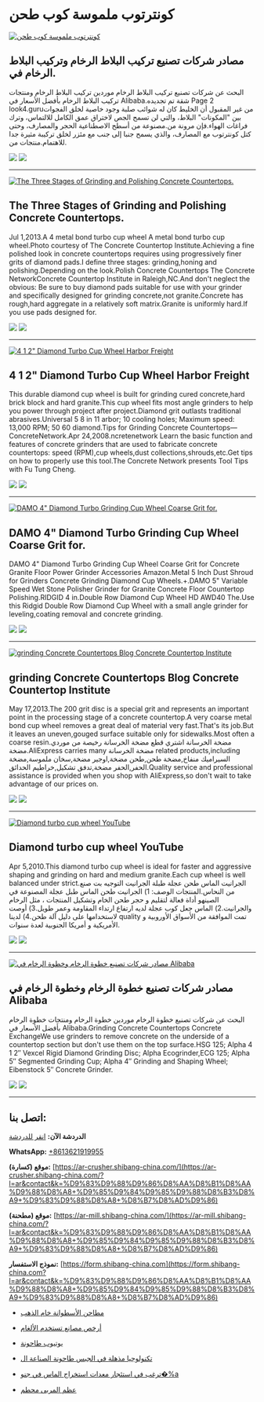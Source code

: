 # كونترتوب ملموسة كوب طحن

<a href="https://swt.shibang-china.com/?l=ar&img&k=%D9%83%D9%88%D9%86%D8%AA%D8%B1%D8%AA%D9%88%D8%A8+%D9%85%D9%84%D9%85%D9%88%D8%B3%D8%A9+%D9%83%D9%88%D8%A8+%D8%B7%D8%AD%D9%86" target="_blank">![كونترتوب ملموسة كوب طحن](http://static.shibang-china.com/all-800x300/107.jpg)</a>

## مصادر شركات تصنيع تركيب البلاط الرخام وتركيب البلاط الرخام في.
البحث عن شركات تصنيع تركيب البلاط الرخام موردين تركيب البلاط الرخام ومنتجات تركيب البلاط الرخام بأفضل الأسعار في Alibaba.شقة تم تجديده Page 2 look4.guruمن غير المقبول أن الخليط كان له شوائب صلبة وجود خاصية لخلق الفجوات بين &quot;المكونات&quot; البلاط، والتي لن تسمح الجص لاختراق عمق الكامل للالتماس، وترك فراغات الهواء.فإن مرونة من.مصنوعة من أسطح الاصطناعية الحجر والمصارف، وحتى كتل كونترتوب مع المصارف، والذي يسمح جنبا إلى جنب مع مئزر لخلق تركيبة مثيرة جدا للاهتمام.منتجات من.


<a href="https://whatsapp.shibangsoft.com/WhatsApp.php" target="_blank" title="WhatsApp">![](http://static.shibang-china.com/icon/whatsapp.png)</a> <a href="https://swt.shibang-china.com/?l=ar&icon&k=%D9%83%D9%88%D9%86%D8%AA%D8%B1%D8%AA%D9%88%D8%A8+%D9%85%D9%84%D9%85%D9%88%D8%B3%D8%A9+%D9%83%D9%88%D8%A8+%D8%B7%D8%AD%D9%86" target="_blank">![](http://static.shibang-china.com/icon/chat-ar.png)</a>

---

<a href="https://swt.shibang-china.com/?l=ar&img&k=%D9%83%D9%88%D9%86%D8%AA%D8%B1%D8%AA%D9%88%D8%A8+%D9%85%D9%84%D9%85%D9%88%D8%B3%D8%A9+%D9%83%D9%88%D8%A8+%D8%B7%D8%AD%D9%86" target="_blank">![The Three Stages of Grinding and Polishing Concrete Countertops.](http://static.shibang-china.com/all-800x300/804.jpg)</a>

## The Three Stages of Grinding and Polishing Concrete Countertops.
Jul 1,2013.A 4 metal bond turbo cup wheel A metal bond turbo cup wheel.Photo courtesy of The Concrete Countertop Institute.Achieving a fine polished look in concrete countertops requires using progressively finer grits of diamond pads.I define three stages: grinding,honing and polishing.Depending on the look.Polish Concrete Countertops The Concrete NetworkConcrete Countertop Institute in Raleigh,NC.And don&#39;t neglect the obvious: Be sure to buy diamond pads suitable for use with your grinder and specifically designed for grinding concrete,not granite.Concrete has rough,hard aggregate in a relatively soft matrix.Granite is uniformly hard.If you use pads designed for.


<a href="https://whatsapp.shibangsoft.com/WhatsApp.php" target="_blank" title="WhatsApp">![](http://static.shibang-china.com/icon/whatsapp.png)</a> <a href="https://swt.shibang-china.com/?l=ar&icon&k=%D9%83%D9%88%D9%86%D8%AA%D8%B1%D8%AA%D9%88%D8%A8+%D9%85%D9%84%D9%85%D9%88%D8%B3%D8%A9+%D9%83%D9%88%D8%A8+%D8%B7%D8%AD%D9%86" target="_blank">![](http://static.shibang-china.com/icon/chat-ar.png)</a>

---

<a href="https://swt.shibang-china.com/?l=ar&img&k=%D9%83%D9%88%D9%86%D8%AA%D8%B1%D8%AA%D9%88%D8%A8+%D9%85%D9%84%D9%85%D9%88%D8%B3%D8%A9+%D9%83%D9%88%D8%A8+%D8%B7%D8%AD%D9%86" target="_blank">![4 1 2&quot; Diamond Turbo Cup Wheel Harbor Freight](http://static.shibang-china.com/all-800x300/980.jpg)</a>

## 4 1 2&quot; Diamond Turbo Cup Wheel Harbor Freight
This durable diamond cup wheel is built for grinding cured concrete,hard brick block and hard granite.This cup wheel fits most angle grinders to help you power through project after project.Diamond grit outlasts traditional abrasives.Universal 5 8 in 11 arbor; 10 cooling holes; Maximum speed: 13,000 RPM; 50 60 diamond.Tips for Grinding Concrete Countertops—ConcreteNetwork.Apr 24,2008.ncretenetwork Learn the basic function and features of concrete grinders that are used to fabricate concrete countertops: speed (RPM),cup wheels,dust collections,shrouds,etc.Get tips on how to properly use this tool.The Concrete Network presents Tool Tips with Fu Tung Cheng.


<a href="https://whatsapp.shibangsoft.com/WhatsApp.php" target="_blank" title="WhatsApp">![](http://static.shibang-china.com/icon/whatsapp.png)</a> <a href="https://swt.shibang-china.com/?l=ar&icon&k=%D9%83%D9%88%D9%86%D8%AA%D8%B1%D8%AA%D9%88%D8%A8+%D9%85%D9%84%D9%85%D9%88%D8%B3%D8%A9+%D9%83%D9%88%D8%A8+%D8%B7%D8%AD%D9%86" target="_blank">![](http://static.shibang-china.com/icon/chat-ar.png)</a>

---

<a href="https://swt.shibang-china.com/?l=ar&img&k=%D9%83%D9%88%D9%86%D8%AA%D8%B1%D8%AA%D9%88%D8%A8+%D9%85%D9%84%D9%85%D9%88%D8%B3%D8%A9+%D9%83%D9%88%D8%A8+%D8%B7%D8%AD%D9%86" target="_blank">![DAMO 4&quot; Diamond Turbo Grinding Cup Wheel Coarse Grit for.](http://static.shibang-china.com/all-800x300/900.jpg)</a>

## DAMO 4&quot; Diamond Turbo Grinding Cup Wheel Coarse Grit for.
DAMO 4&quot; Diamond Turbo Grinding Cup Wheel Coarse Grit for Concrete Granite Floor Power Grinder Accessories Amazon.Metal 5 Inch Dust Shroud for Grinders Concrete Grinding Diamond Cup Wheels.+.DAMO 5&quot; Variable Speed Wet Stone Polisher Grinder for Granite Concrete Floor Countertop Polishing.RIDGID 4 in.Double Row Diamond Cup Wheel HD AWD40 The.Use this Ridgid Double Row Diamond Cup Wheel with a small angle grinder for leveling,coating removal and concrete grinding.


<a href="https://whatsapp.shibangsoft.com/WhatsApp.php" target="_blank" title="WhatsApp">![](http://static.shibang-china.com/icon/whatsapp.png)</a> <a href="https://swt.shibang-china.com/?l=ar&icon&k=%D9%83%D9%88%D9%86%D8%AA%D8%B1%D8%AA%D9%88%D8%A8+%D9%85%D9%84%D9%85%D9%88%D8%B3%D8%A9+%D9%83%D9%88%D8%A8+%D8%B7%D8%AD%D9%86" target="_blank">![](http://static.shibang-china.com/icon/chat-ar.png)</a>

---

<a href="https://swt.shibang-china.com/?l=ar&img&k=%D9%83%D9%88%D9%86%D8%AA%D8%B1%D8%AA%D9%88%D8%A8+%D9%85%D9%84%D9%85%D9%88%D8%B3%D8%A9+%D9%83%D9%88%D8%A8+%D8%B7%D8%AD%D9%86" target="_blank">![grinding Concrete Countertops Blog Concrete Countertop Institute](http://static.shibang-china.com/all-800x300/1006.jpg)</a>

## grinding Concrete Countertops Blog Concrete Countertop Institute
May 17,2013.The 200 grit disc is a special grit and represents an important point in the processing stage of a concrete countertop.A very coarse metal bond cup wheel removes a great deal of material very fast.That&#39;s its job.But it leaves an uneven,gouged surface suitable only for sidewalks.Most often a coarse resin.مضخة الخرسانة اشتري قطع مضخة الخرسانة رخيصة من موردي مضخة.AliExpress carries many مضخة الخرسانة related products,including السيراميك منفاخ,مضخة طحن,طحن مضخة,اوجير مضخة,سخان ملموسة,مضخة الحفر,الحفر مضخة,تدفق تشكيل,خراطيم الحدائق.Quality service and professional assistance is provided when you shop with AliExpress,so don&#39;t wait to take advantage of our prices on.


<a href="https://whatsapp.shibangsoft.com/WhatsApp.php" target="_blank" title="WhatsApp">![](http://static.shibang-china.com/icon/whatsapp.png)</a> <a href="https://swt.shibang-china.com/?l=ar&icon&k=%D9%83%D9%88%D9%86%D8%AA%D8%B1%D8%AA%D9%88%D8%A8+%D9%85%D9%84%D9%85%D9%88%D8%B3%D8%A9+%D9%83%D9%88%D8%A8+%D8%B7%D8%AD%D9%86" target="_blank">![](http://static.shibang-china.com/icon/chat-ar.png)</a>

---

<a href="https://swt.shibang-china.com/?l=ar&img&k=%D9%83%D9%88%D9%86%D8%AA%D8%B1%D8%AA%D9%88%D8%A8+%D9%85%D9%84%D9%85%D9%88%D8%B3%D8%A9+%D9%83%D9%88%D8%A8+%D8%B7%D8%AD%D9%86" target="_blank">![Diamond turbo cup wheel YouTube](http://static.shibang-china.com/all-800x300/504.jpg)</a>

## Diamond turbo cup wheel YouTube
Apr 5,2010.This diamond turbo cup wheel is ideal for faster and aggressive shaping and grinding on hard and medium granite.Each cup wheel is well balanced under strict.الجرانيت الماس طحن عجلة طبلة الجرانيت التوجيه بت صنع من النحاس.المنتجات الوصف: 1) الجرانيت طحن الماس طبل عجلة المصنوعة في الصينهو أداة فعالة لتقليم و حجر طحن الخام وتشكيل المنتجات ، مثل الرخام والجرانيت.2) الماس جعل كوب عجلة لديه ارتفاع ارتداء المقاومة وعمر طويل.3) أوصت لاستخدامها على دليل آلة طحن.4) لدينا quality تمت الموافقة من الأسواق الأوروبية و الأمريكية و أمريكا الجنوبية لعدة سنوات.


<a href="https://whatsapp.shibangsoft.com/WhatsApp.php" target="_blank" title="WhatsApp">![](http://static.shibang-china.com/icon/whatsapp.png)</a> <a href="https://swt.shibang-china.com/?l=ar&icon&k=%D9%83%D9%88%D9%86%D8%AA%D8%B1%D8%AA%D9%88%D8%A8+%D9%85%D9%84%D9%85%D9%88%D8%B3%D8%A9+%D9%83%D9%88%D8%A8+%D8%B7%D8%AD%D9%86" target="_blank">![](http://static.shibang-china.com/icon/chat-ar.png)</a>

---

<a href="https://swt.shibang-china.com/?l=ar&img&k=%D9%83%D9%88%D9%86%D8%AA%D8%B1%D8%AA%D9%88%D8%A8+%D9%85%D9%84%D9%85%D9%88%D8%B3%D8%A9+%D9%83%D9%88%D8%A8+%D8%B7%D8%AD%D9%86" target="_blank">![مصادر شركات تصنيع خطوة الرخام وخطوة الرخام في Alibaba](http://static.shibang-china.com/all-800x300/497.jpg)</a>

## مصادر شركات تصنيع خطوة الرخام وخطوة الرخام في Alibaba
البحث عن شركات تصنيع خطوة الرخام موردين خطوة الرخام ومنتجات خطوة الرخام بأفضل الأسعار في Alibaba.Grinding Concrete Countertops Concrete ExchangeWe use grinders to remove concrete on the underside of a countertop section but don&#39;t use them on the top surface.HSG 125; Alpha 4 1 2″ Vexcel Rigid Diamond Grinding Disc; Alpha Ecogrinder,ECG 125; Alpha 5″ Segmented Grinding Cup; Alpha 4″ Grinding and Shaping Wheel; Eibenstock 5″ Concrete Grinder.


<a href="https://whatsapp.shibangsoft.com/WhatsApp.php" target="_blank" title="WhatsApp">![](http://static.shibang-china.com/icon/whatsapp.png)</a> <a href="https://swt.shibang-china.com/?l=ar&icon&k=%D9%83%D9%88%D9%86%D8%AA%D8%B1%D8%AA%D9%88%D8%A8+%D9%85%D9%84%D9%85%D9%88%D8%B3%D8%A9+%D9%83%D9%88%D8%A8+%D8%B7%D8%AD%D9%86" target="_blank">![](http://static.shibang-china.com/icon/chat-ar.png)</a>

---
## اتصل بنا:

**الدردشة الآن:** [انقر للدردشة](https://swt.shibang-china.com?l=ar&contact&k=%D9%83%D9%88%D9%86%D8%AA%D8%B1%D8%AA%D9%88%D8%A8+%D9%85%D9%84%D9%85%D9%88%D8%B3%D8%A9+%D9%83%D9%88%D8%A8+%D8%B7%D8%AD%D9%86)

**WhatsApp:**  [+8613621919955](https://whatsapp.shibangsoft.com/WhatsApp.php)

**موقع (كسارة):** [https://ar-crusher.shibang-china.com/](https://ar-crusher.shibang-china.com/?l=ar&contact&k=%D9%83%D9%88%D9%86%D8%AA%D8%B1%D8%AA%D9%88%D8%A8+%D9%85%D9%84%D9%85%D9%88%D8%B3%D8%A9+%D9%83%D9%88%D8%A8+%D8%B7%D8%AD%D9%86)

**موقع (مطحنة):** [https://ar-mill.shibang-china.com/](https://ar-mill.shibang-china.com/?l=ar&contact&k=%D9%83%D9%88%D9%86%D8%AA%D8%B1%D8%AA%D9%88%D8%A8+%D9%85%D9%84%D9%85%D9%88%D8%B3%D8%A9+%D9%83%D9%88%D8%A8+%D8%B7%D8%AD%D9%86)

**نموذج الاستفسار:** [https://form.shibang-china.com](https://form.shibang-china.com?l=ar&contact&k=%D9%83%D9%88%D9%86%D8%AA%D8%B1%D8%AA%D9%88%D8%A8+%D9%85%D9%84%D9%85%D9%88%D8%B3%D8%A9+%D9%83%D9%88%D8%A8+%D8%B7%D8%AD%D9%86)

* [مطاحن الأسطوانة خام الذهب](../25/%D9%85%D8%B7%D8%A7%D8%AD%D9%86%20%D8%A7%D9%84%D8%A3%D8%B3%D8%B7%D9%88%D8%A7%D9%86%D8%A9%20%D8%AE%D8%A7%D9%85%20%D8%A7%D9%84%D8%B0%D9%87%D8%A8.md)

* [أرخص مصانع تستخدم الألغام](../21/%D8%A3%D8%B1%D8%AE%D8%B5%20%D9%85%D8%B5%D8%A7%D9%86%D8%B9%20%D8%AA%D8%B3%D8%AA%D8%AE%D8%AF%D9%85%20%D8%A7%D9%84%D8%A3%D9%84%D8%BA%D8%A7%D9%85.md)

* [يوتيوب طاحونة](../21/%D9%8A%D9%88%D8%AA%D9%8A%D9%88%D8%A8%20%D8%B7%D8%A7%D8%AD%D9%88%D9%86%D8%A9.md)

* [تكنولوجيا مذهلة في الجبس طاحونة الصناعة ال](../24/%D8%AA%D9%83%D9%86%D9%88%D9%84%D9%88%D8%AC%D9%8A%D8%A7%20%D9%85%D8%B0%D9%87%D9%84%D8%A9%20%D9%81%D9%8A%20%D8%A7%D9%84%D8%AC%D8%A8%D8%B3%20%D8%B7%D8%A7%D8%AD%D9%88%D9%86%D8%A9%20%D8%A7%D9%84%D8%B5%D9%86%D8%A7%D8%B9%D8%A9%20%D8%A7%D9%84.md)

* [ترغب في استئجار معدات استخراج الماس في جنو�%a](../24/%D8%AA%D8%B1%D8%BA%D8%A8%20%D9%81%D9%8A%20%D8%A7%D8%B3%D8%AA%D8%A6%D8%AC%D8%A7%D8%B1%20%D9%85%D8%B9%D8%AF%D8%A7%D8%AA%20%D8%A7%D8%B3%D8%AA%D8%AE%D8%B1%D8%A7%D8%AC%20%D8%A7%D9%84%D9%85%D8%A7%D8%B3%20%D9%81%D9%8A%20%D8%AC%D9%86%D9%88%EF%BF%BD%25a.md)

* [عظم المربى محطم](../24/%D8%B9%D8%B8%D9%85%20%D8%A7%D9%84%D9%85%D8%B1%D8%A8%D9%89%20%D9%85%D8%AD%D8%B7%D9%85.md)